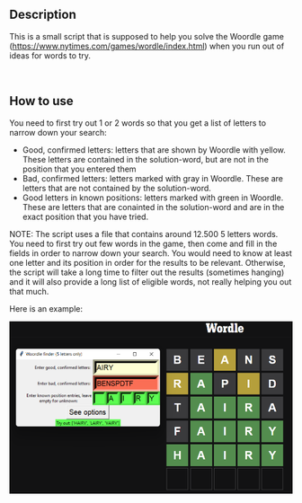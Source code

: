 ## Description
This is a small script that is supposed to help you solve the Woordle game (https://www.nytimes.com/games/wordle/index.html) when you run out of ideas for words to try. 

<br>

## How to use
You need to first try out 1 or 2 words so that you get a list of letters to narrow down your search:
* Good, confirmed letters: letters that are shown by Woordle with yellow. These letters are contained in the solution-word, but are not in the position that you entered them
* Bad, confirmed letters: letters marked with gray in Woordle. These are letters that are not contained by the solution-word. 
* Good letters in known positions: letters marked with green in Woordle. These are letters that are conainted in the solution-word and are in the exact position that you have tried. 

NOTE: The script uses a file that contains around 12.500 5 letters words. You need to first try out few words in the game, then come and fill in the fields in order to narrow down your search. You would need to know at least one letter and its position in order for the results to be relevant. Otherwise, the script will take a long time to filter out the results (sometimes hanging) and it will also provide a long list of eligible words, not really helping you out that much. 

Here is an example: 

![Example](/Images/Example.png)
